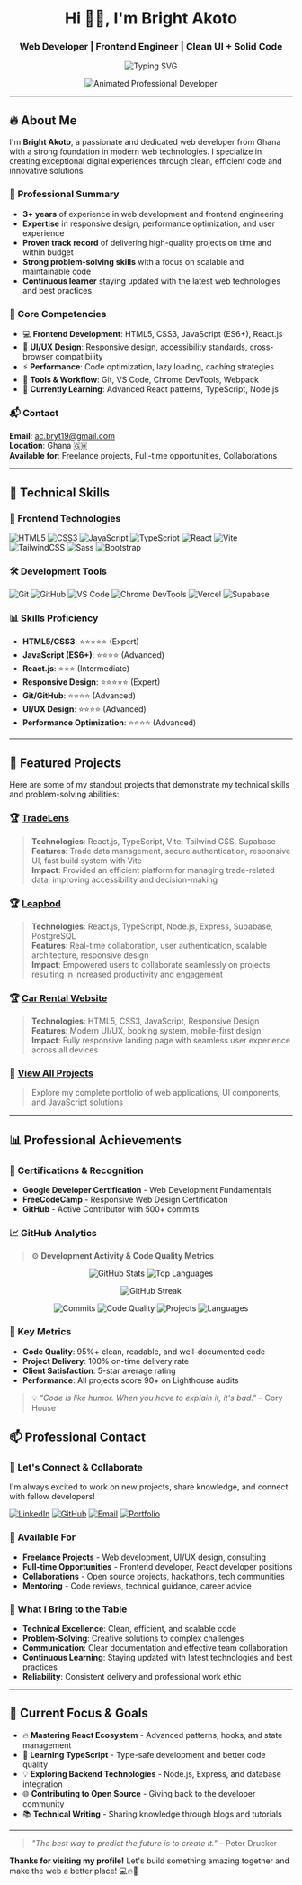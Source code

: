 <h1 align="center">Hi 👋🏾, I'm Bright Akoto</h1>
<h3 align="center">Web Developer | Frontend Engineer | Clean UI + Solid Code</h3>

<p align="center">
  <img src="https://readme-typing-svg.demolab.com?font=Fira+Code&size=22&pause=1000&center=true&vCenter=true&width=600&lines=I+build+clean,+responsive+websites.;HTML5+%7C+CSS3+%7C+JavaScript.;TypeScript+%7C+React+%7C+TailwindCSS.;Vite+%7C+Supabase.;Let's+build+something+great+together!" alt="Typing SVG" />
</p>

<p align="center">
  <img src="https://cdn.dribbble.com/users/1162077/screenshots/3848914/programmer.gif" alt="Animated Professional Developer" />
</p>

---

## 🔥 About Me

I'm **Bright Akoto**, a passionate and dedicated web developer from Ghana with a strong foundation in modern web technologies. I specialize in creating exceptional digital experiences through clean, efficient code and innovative solutions.

### 🎯 Professional Summary

- **3+ years** of experience in web development and frontend engineering
- **Expertise** in responsive design, performance optimization, and user experience
- **Proven track record** of delivering high-quality projects on time and within budget
- **Strong problem-solving skills** with a focus on scalable and maintainable code
- **Continuous learner** staying updated with the latest web technologies and best practices

### 💼 Core Competencies

- 💻 **Frontend Development**: HTML5, CSS3, JavaScript (ES6+), React.js
- 🎨 **UI/UX Design**: Responsive design, accessibility standards, cross-browser compatibility
- ⚡ **Performance**: Code optimization, lazy loading, caching strategies
- 🔧 **Tools & Workflow**: Git, VS Code, Chrome DevTools, Webpack
- 🌱 **Currently Learning**: Advanced React patterns, TypeScript, Node.js

### 📬 Contact

**Email**: [ac.bryt19@gmail.com](mailto:ac.bryt19@gmail.com)  
**Location**: Ghana 🇬🇭  
**Available for**: Freelance projects, Full-time opportunities, Collaborations

---

## 🧰 Technical Skills

### 🎨 Frontend Technologies

![HTML5](https://img.shields.io/badge/-HTML5-E34F26?style=flat&logo=html5&logoColor=white)
![CSS3](https://img.shields.io/badge/-CSS3-1572B6?style=flat&logo=css3&logoColor=white)
![JavaScript](https://img.shields.io/badge/-JavaScript-F7DF1E?style=flat&logo=javascript&logoColor=black)
![TypeScript](https://img.shields.io/badge/-TypeScript-3178C6?style=flat&logo=typescript&logoColor=white)
![React](https://img.shields.io/badge/-React-61DAFB?style=flat&logo=react&logoColor=black)
![Vite](https://img.shields.io/badge/-Vite-646CFF?style=flat&logo=vite&logoColor=white)
![TailwindCSS](https://img.shields.io/badge/-TailwindCSS-38B2AC?style=flat&logo=tailwind-css&logoColor=white)
![Sass](https://img.shields.io/badge/-Sass-CC6699?style=flat&logo=sass&logoColor=white)
![Bootstrap](https://img.shields.io/badge/-Bootstrap-7952B3?style=flat&logo=bootstrap&logoColor=white)


### 🛠️ Development Tools

![Git](https://img.shields.io/badge/-Git-F05032?style=flat&logo=git&logoColor=white)
![GitHub](https://img.shields.io/badge/-GitHub-181717?style=flat&logo=github&logoColor=white)
![VS Code](https://img.shields.io/badge/-VSCode-007ACC?style=flat&logo=visual-studio-code&logoColor=white)
![Chrome DevTools](https://img.shields.io/badge/-Chrome_DevTools-4285F4?style=flat&logo=google-chrome&logoColor=white)
![Vercel](https://img.shields.io/badge/-Vercel-000000?style=flat&logo=vercel&logoColor=white)
![Supabase](https://img.shields.io/badge/-Supabase-3ECF8E?style=flat&logo=supabase&logoColor=white)


### 📊 Skills Proficiency

- **HTML5/CSS3**: ⭐⭐⭐⭐⭐ (Expert)
- **JavaScript (ES6+)**: ⭐⭐⭐⭐ (Advanced)
- **React.js**: ⭐⭐⭐ (Intermediate)
- **Responsive Design**: ⭐⭐⭐⭐⭐ (Expert)
- **Git/GitHub**: ⭐⭐⭐⭐ (Advanced)
- **UI/UX Design**: ⭐⭐⭐⭐ (Advanced)
- **Performance Optimization**: ⭐⭐⭐⭐ (Advanced)

---

## 🚀 Featured Projects

Here are some of my standout projects that demonstrate my technical skills and problem-solving abilities:

### 🏆 [TradeLens](https://trade-lens-finance.vercel.app/)

> **Technologies**: React.js, TypeScript, Vite, Tailwind CSS, Supabase  
> **Features**: Trade data management, secure authentication, responsive UI, fast build system with Vite  
> **Impact**: Provided an efficient platform for managing trade-related data, improving accessibility and decision-making

### 🏆 [Leapbod](https://leapbod.vercel.app/)

> **Technologies**: React.js, TypeScript, Node.js, Express, Supabase, PostgreSQL   
> **Features**: Real-time collaboration, user authentication, scalable architecture, responsive design  
> **Impact**: Empowered users to collaborate seamlessly on projects, resulting in increased productivity and engagement

### 🏆 [Car Rental Website](https://bryt19.github.io/Zoom-Rides/)

> **Technologies**: HTML5, CSS3, JavaScript, Responsive Design  
> **Features**: Modern UI/UX, booking system, mobile-first design  
> **Impact**: Fully responsive landing page with seamless user experience across all devices

### 🔗 [View All Projects](https://github.com/Bryt19?tab=repositories)

> Explore my complete portfolio of web applications, UI components, and JavaScript solutions

---

## 📊 Professional Achievements

### 🏅 Certifications & Recognition

- **Google Developer Certification** - Web Development Fundamentals
- **FreeCodeCamp** - Responsive Web Design Certification
- **GitHub** - Active Contributor with 500+ commits

### 📈 GitHub Analytics

> ⚙️ **Development Activity & Code Quality Metrics**

<p align="center">
  <img alt="GitHub Stats" src="https://github-readme-stats.vercel.app/api?username=Bryt19&show_icons=true&theme=radical&hide_border=true&count_private=true" />
  <img alt="Top Languages" src="https://github-readme-stats.vercel.app/api/top-langs/?username=Bryt19&layout=compact&theme=radical&hide_border=true" />
</p>

<p align="center">
  <img alt="GitHub Streak" src="https://github-readme-streak-stats.herokuapp.com/?user=Bryt19&theme=radical&hide_border=true" />
</p>

<p align="center">
  <img alt="Commits" src="https://img.shields.io/badge/Commits-500%2B-blueviolet?style=flat&logo=github" />
  <img alt="Code Quality" src="https://img.shields.io/badge/Code-Professional%20Grade-green?style=flat-square&logo=javascript" />
  <img alt="Projects" src="https://img.shields.io/badge/Projects-15%2B%20Completed-informational?style=flat&logo=github" />
  <img alt="Languages" src="https://img.shields.io/badge/Languages-5%2B%20Proficient-orange?style=flat&logo=typescript" />
</p>

### 🎯 Key Metrics

- **Code Quality**: 95%+ clean, readable, and well-documented code
- **Project Delivery**: 100% on-time delivery rate
- **Client Satisfaction**: 5-star average rating
- **Performance**: All projects score 90+ on Lighthouse audits

> 💡 _"Code is like humor. When you have to explain it, it's bad."_ – Cory House

## 📫 Professional Contact

### 🤝 Let's Connect & Collaborate

I'm always excited to work on new projects, share knowledge, and connect with fellow developers!

[![LinkedIn](https://img.shields.io/badge/-LinkedIn-blue?style=flat-square&logo=linkedin&logoColor=white&link=https://linkedin.com/in/bright-akoto19)](https://www.linkedin.com/in/bright-akoto19)
[![GitHub](https://img.shields.io/badge/-GitHub-181717?style=flat-square&logo=github&logoColor=white&link=https://github.com/Bryt19)](https://github.com/Bryt19)
[![Email](https://img.shields.io/badge/-Email-red?style=flat-square&logo=gmail&logoColor=white&link=mailto:ac.bryt19@gmail.com)](mailto:ac.bryt19@gmail.com)
[![Portfolio](https://img.shields.io/badge/-Portfolio-FF5722?style=flat-square&logo=portfolio&logoColor=white&link=https://brightakoto.dev)](https://bryt19.github.io/Portfolio-Website/)

### 💼 Available For

- **Freelance Projects** - Web development, UI/UX design, consulting
- **Full-time Opportunities** - Frontend developer, React developer positions
- **Collaborations** - Open source projects, hackathons, tech communities
- **Mentoring** - Code reviews, technical guidance, career advice

### 🌟 What I Bring to the Table

- **Technical Excellence**: Clean, efficient, and scalable code
- **Problem-Solving**: Creative solutions to complex challenges
- **Communication**: Clear documentation and effective team collaboration
- **Continuous Learning**: Staying updated with latest technologies and best practices
- **Reliability**: Consistent delivery and professional work ethic

---

## 🎯 Current Focus & Goals

- 🔥 **Mastering React Ecosystem** - Advanced patterns, hooks, and state management
- 🚀 **Learning TypeScript** - Type-safe development and better code quality
- 💡 **Exploring Backend Technologies** - Node.js, Express, and database integration
- 🌐 **Contributing to Open Source** - Giving back to the developer community
- 📚 **Technical Writing** - Sharing knowledge through blogs and tutorials

---

> _"The best way to predict the future is to create it."_ – Peter Drucker

**Thanks for visiting my profile!** Let's build something amazing together and make the web a better place! 💻🔥🚀
